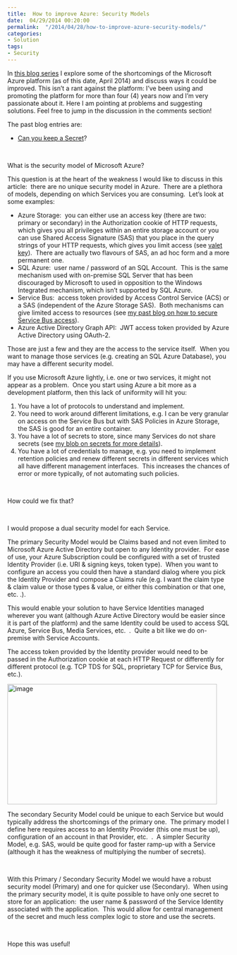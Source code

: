 ```yaml
---
title:  How to improve Azure: Security Models
date:  04/29/2014 00:20:00
permalink:  "/2014/04/28/how-to-improve-azure-security-models/"
categories:
- Solution
tags:
- Security
---
```

<p>In <a href="http://vincentlauzon.wordpress.com/2014/03/06/how-to-improve-azure/">this blog series</a> I explore some of the shortcomings of the Microsoft Azure platform (as of this date, April 2014) and discuss ways it could be improved. This isn’t a rant against the platform: I’ve been using and promoting the platform for more than four (4) years now and I’m very passionate about it. Here I am pointing at problems and suggesting solutions. Feel free to jump in the discussion in the comments section!</p>  <p>The past blog entries are:</p>  <ul>   <li><a href="http://vincentlauzon.wordpress.com/2014/03/07/how-to-improve-azure-can-you-keep-a-secret/">Can you keep a Secret</a>? </li> </ul>  <p>&#160;</p>  <p>What is the security model of Microsoft Azure?</p>  <p>This question is at the heart of the weakness I would like to discuss in this article:&#160; there are no unique security model in Azure.&#160; There are a plethora of models, depending on which Services you are consuming.&#160; Let’s look at some examples:</p>  <ul>   <li>Azure Storage:&#160; you can either use an access key (there are two:&#160; primary or secondary) in the Authorization cookie of HTTP requests, which gives you all privileges within an entire storage account or you can use Shared Access Signature (SAS) that you place in the query strings of your HTTP requests, which gives you limit access (see <a href="http://msdn.microsoft.com/en-us/library/dn568102.aspx">valet key</a>).&#160; There are actually two flavours of SAS, an ad hoc form and a more permanent one.</li>    <li>SQL Azure:&#160; user name / password of an SQL Account.&#160; This is the same mechanism used with on-premise SQL Server that has been discouraged by Microsoft to used in opposition to the Windows Integrated mechanism, which isn’t supported by SQL Azure.</li>    <li>Service Bus:&#160; access token provided by Access Control Service (ACS) or a SAS (independent of the Azure Storage SAS).&#160; Both mechanisms can give limited access to resources (see <a href="http://vincentlauzon.wordpress.com/2013/12/04/securing-azure-messaging-service-bus-access/">my past blog on how to secure Service Bus access</a>).</li>    <li>Azure Active Directory Graph API:&#160; JWT access token provided by Azure Active Directory using OAuth-2.</li> </ul>  <p>Those are just a few and they are the access to the service itself.&#160; When you want to manage those services (e.g. creating an SQL Azure Database), you may have a different security model.</p>  <p>If you use Microsoft Azure lightly, i.e. one or two services, it might not appear as a problem.&#160; Once you start using Azure a bit more as a development platform, then this lack of uniformity will hit you:</p>  <ol>   <li>You have a lot of protocols to understand and implement.</li>    <li>You need to work around different limitations, e.g. I can be very granular on access on the Service Bus but with SAS Policies in Azure Storage, the SAS is good for an entire container.</li>    <li>You have a lot of secrets to store, since many Services do not share secrets (see <a href="http://vincentlauzon.wordpress.com/2014/03/07/how-to-improve-azure-can-you-keep-a-secret/">my blob on secrets for more details</a>).</li>    <li>You have a lot of credentials to manage, e.g. you need to implement retention policies and renew different secrets in different services which all have different management interfaces.&#160; This increases the chances of error or more typically, of not automating such policies.</li> </ol>  <p>&#160;</p>  <p>How could we fix that?</p>  <p>&#160;</p>  <p>I would propose a dual security model for each Service.</p>  <p>The primary Security Model would be Claims based and not even limited to Microsoft Azure Active Directory but open to any Identity provider.&#160; For ease of use, your Azure Subscription could be configured with a set of trusted Identity Provider (i.e. URI &amp; signing keys, token type).&#160; When you want to configure an access you could then have a standard dialog where you pick the Identity Provider and compose a Claims rule (e.g. I want the claim type &amp; claim value or those types &amp; value, or either this combination or that one, etc. .).</p>  <p>This would enable your solution to have Service Identities managed wherever you want (although Azure Active Directory would be easier since it is part of the platform) and the same Identity could be used to access SQL Azure, Service Bus, Media Services, etc.&#160; .&#160; Quite a bit like we do on-premise with Service Accounts.</p>  <p>The access token provided by the Identity provider would need to be passed in the Authorization cookie at each HTTP Request or differently for different protocol (e.g. TCP TDS for SQL, proprietary TCP for Service Bus, etc.).</p>  <p><a href="https://vincentlauzon.files.wordpress.com/2014/04/image.png"><img title="image" style="border-top:0;border-right:0;background-image:none;border-bottom:0;padding-top:0;padding-left:0;border-left:0;display:inline;padding-right:0;" border="0" alt="image" src="https://vincentlauzon.files.wordpress.com/2014/04/image_thumb.png" width="475" height="273" /></a></p>  <p>The secondary Security Model could be unique to each Service but would typically address the shortcomings of the primary one.&#160; The primary model I define here requires access to an Identity Provider (this one must be up), configuration of an account in that Provider, etc.&#160; .&#160; A simpler Security Model, e.g. SAS, would be quite good for faster ramp-up with a Service (although it has the weakness of multiplying the number of secrets).</p>  <p>&#160;</p>  <p>With this Primary / Secondary Security Model we would have a robust security model (Primary) and one for quicker use (Secondary).&#160; When using the primary security model, it is quite possible to have only one secret to store for an application:&#160; the user name &amp; password of the Service Identity associated with the application.&#160; This would allow for central management of the secret and much less complex logic to store and use the secrets.</p>  <p>&#160;</p>  <p>Hope this was useful!</p>